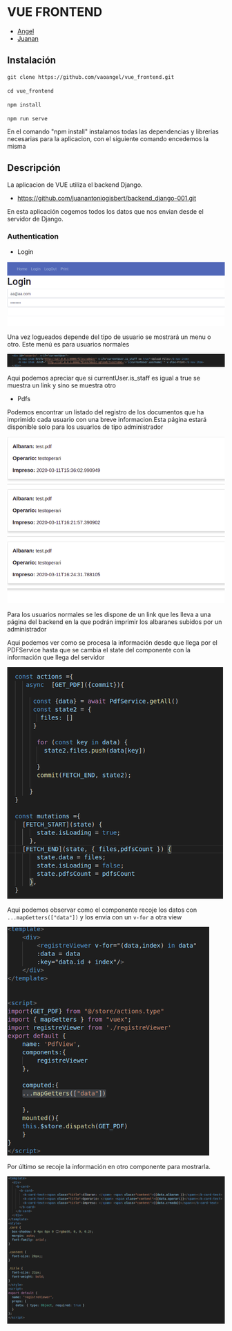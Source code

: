# VUE FRONTEND

- [Angel](https://github.com/vaoangel)
- [Juanan](https://github.com/juanantoniogisbert)


## Instalación
    git clone https://github.com/vaoangel/vue_frontend.git

    cd vue_frontend

    npm install

    npm run serve

En el comando "npm install" instalamos todas las dependencias y librerias necesarias para la aplicacion, con el siguiente comando encedemos la misma

## Descripción 

La aplicacion de VUE utiliza el backend Django.

 - https://github.com/juanantoniogisbert/backend_django-001.git


En esta aplicación cogemos todos los datos que nos envian desde el servidor de Django.


### Authentication

* Login

![alt text](./media_readme/LoginForm.png)

Una vez logueados depende del tipo de usuario se mostrará un menu o otro.
Este menú es para usuarios normales

![alt text](./media_readme/MenuReactivo.png)

Aqui podemos apreciar que si currentUser.is_staff es igual a true se muestra un link y sino se muestra otro


* Pdfs

 Podemos encontrar un listado del registro de los documentos que ha imprimido cada usuario con una breve informacion.Esta página estará disponible solo para los usuarios de tipo administrador

![alt text](./media_readme/RegistreAlbarans.png)


 Para los usuarios normales se les dispone de un link que les lleva a una página del backend en la que podrán imprimir los albaranes subidos por un administrador



  Aqui podemos ver como se procesa la información desde que llega por el PDFService hasta que se cambia el state del componente con la información que llega del servidor

![alt text](./media_readme/PdfsCode.png)


 Aqui podemos observar como el componente recoje los datos con `...mapGetters(["data"])` y los envia con un `v-for` a otra view

![alt text](./media_readme/PdfView.png)


Por último se recoje la información en otro componente para mostrarla.

![alt text](./media_readme/registreviewer.png)



